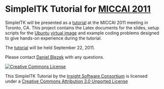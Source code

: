 SimpleITK Tutorial for [MICCAI 2011](http://www.miccai2011.org/)
================================================================

SimpleITK will be presented as a [tutorial](https://github.com/SimpleITK/SimpleITK-MICCAI-2011-Tutorial) at the MICCAI 2011 meeting
in Toronto, CA.  This project contains the Latex documents for the
slides, setup scripts for the [Ubuntu](http://www.ubuntu.com/) [virtual image](http://www.virtualbox.org/) and example coding
problems designed to give hands-on experience during the tutorial.

The
[tutorial](http://www.itk.org/Wiki/ITK_Release_4/Outreach/Conferences/MICCAI_2011/SimpleITK)
will be held September 22, 2011.

Please contact [Daniel Blezek](mailto:blezek.daniel@mayo.edu) with any
questions.

[![Creative Commons License](http://i.creativecommons.org/l/by/3.0/88x31.png)](http://creativecommons.org/licenses/by/3.0/)

This SimpleITK Tutorial by the [Insight Software Consortium](http://www.insightsoftwareconsortium.org/) is licensed under a [Creative Commons Attribution 3.0 Unported License](http://creativecommons.org/licenses/by/3.0/)
